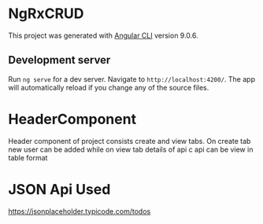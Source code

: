# NgRxCRUD

This project was generated with [Angular CLI](https://github.com/angular/angular-cli) version 9.0.6.

## Development server

Run `ng serve` for a dev server. Navigate to `http://localhost:4200/`. The app will automatically reload if you change any of the source files.

# HeaderComponent
Header component of project consists create and view tabs. On create tab new user can be added while on view tab details of api c api can be view in table format

# JSON Api Used
https://jsonplaceholder.typicode.com/todos


